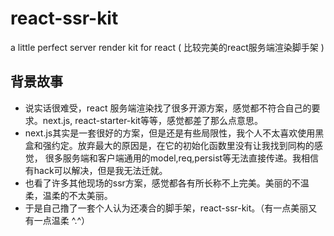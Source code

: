# react-ssr-kit
a little perfect server render kit for react  (   比较完美的react服务端渲染脚手架  )

##  背景故事

+   说实话很难受，react 服务端渲染找了很多开源方案，感觉都不符合自己的要求。next.js, react-starter-kit等等，感觉都差了那么点意思。
+   next.js其实是一套很好的方案，但是还是有些局限性，我个人不太喜欢使用黑盒和强约定。放弃最大的原因是，在它的初始化函数里没有让我找到同构的感觉，
很多服务端和客户端通用的model,req,persist等无法直接传递。我相信有hack可以解决，但是我无法迁就。
+   也看了许多其他现场的ssr方案，感觉都各有所长称不上完美。美丽的不温柔，温柔的不太美丽。
+   于是自己撸了一套个人认为还凑合的脚手架，react-ssr-kit。（有一点美丽又有一点温柔 ^.^）
